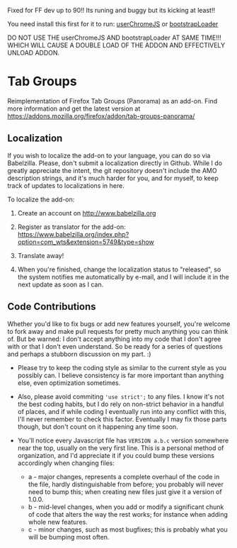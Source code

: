 Fixed for FF dev up to 90!! Its runing and buggy but its kicking at least!!

You need install this first for it to run: [userChromeJS](https://github.com/xiaoxiaoflood/firefox-scripts) or [bootstrapLoader](https://github.com/xiaoxiaoflood/firefox-scripts/tree/master/extensions/bootstrapLoader)

DO NOT USE THE userChromeJS AND bootstrapLoader AT SAME TIME!!! WHICH WILL CAUSE A DOUBLE LOAD OF THE ADDON AND EFFECTIVELY UNLOAD ADDON.

# Tab Groups

Reimplementation of Firefox Tab Groups (Panorama) as an add-on. Find more information and get the latest version at https://addons.mozilla.org/firefox/addon/tab-groups-panorama/

## Localization

If you wish to localize the add-on to your language, you can do so via Babelzilla. Please, don't submit a localization directly in Github. While I do greatly appreciate the intent, the git repository doesn't include the AMO description strings, and it's much harder for you, and for myself, to keep track of updates to localizations in here.

To localize the add-on:

1. Create an account on http://www.babelzilla.org

2. Register as translator for the add-on: https://www.babelzilla.org/index.php?option=com_wts&extension=5749&type=show

3. Translate away!

4. When you're finished, change the localization status to "released", so the system notifies me automatically by e-mail, and I will include it in the next update as soon as I can.

## Code Contributions

Whether you'd like to fix bugs or add new features yourself, you're welcome to fork away and make pull requests for pretty much anything you can think of. But be warned: I don't accept anything into my code that I don't agree with or that I don't even understand. So be ready for a series of questions and perhaps a stubborn discussion on my part. :)

- Please try to keep the coding style as similar to the current style as you possibly can. I believe consistency is far more important than anything else, even optimization sometimes.

- Also, please avoid commiting ```'use strict';``` to any files. I know it's not the best coding habits, but I do rely on non-strict behavior in a handful of places, and if while coding I eventually run into any conflict with this, I'll never remember to check this factor. Eventually I may fix those parts though, but don't count on it happening any time soon.

- You'll notice every Javascript file has  ```VERSION a.b.c``` version somewhere near the top, usually on the very first line. This is a personal method of organization, and I'd appreciate it if you could bump these versions accordingly when changing files:
  - a - major changes, represents a complete overhaul of the code in the file, hardly distinguishable from before; you probably will never need to bump this; when creating new files just give it a version of 1.0.0.
  - b - mid-level changes, when you add or modify a significant chunk of code that alters the way the rest works; for instance when adding whole new features.
  - c - minor changes, such as most bugfixes; this is probably what you will be bumping most often.
